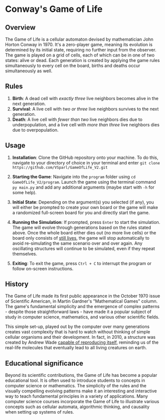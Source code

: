 
# Conway's Game of Life

## Overview
The Game of Life is a cellular automaton devised by mathematician John Horton Conway in 1970. It's a zero-player game, meaning its evolution is determined by its initial state, requiring no further input from the observer. The game is played on a grid of cells, each of which can be in one of two states: alive or dead. Each generation is created by applying the game rules simultaneously to every cell on the board, births and deaths occur simultaneously as well.

## Rules
1. **Birth**: A dead cell with *exactly three* live neighbors becomes alive in the next generation.
2. **Survival**: A live cell with *two or three* live neighbors survives to the next generation.
3. **Death**: A live cell with *fewer than two* live neighbors dies due to underpopulation, and a live cell with *more than three* live neighbors dies due to overpopulation.

## Usage
1. **Installation**: Clone the GitHub repository onto your machine. To do this, navigate to your directory of choice in your terminal and enter `git clone https://github.com/VSparl/GameOfLife_V2.git`

2. **Starting the Game**: Navigate into the `program` folder using `cd GameOfLife_V2/program`. Launch the game using the terminal command `py main.py` and add any additional arguments (maybe start with `-h` for some help).

3. **Initial State**: Depending on the argument(s) you selected (if any), you will either be prompted to create your own board or the game will make a randomized full-screen board for you and directly start the game.

4. **Running the Simulation**: If prompted, press `Enter` to start the simulation. The game will evolve through generations based on the rules stated above. Once the whole board either dies out (no more live cells) or the board only consists of  [still lives](https://en.wikipedia.org/wiki/Still_life_%28cellular_automaton%29), the game will stop automatically to avoid re-simulating the same scenario over and over again. Any oscillating structures will continue to be simulated, even if they repeat themselves.

5. **Exiting**: To exit the game, press `Ctrl + C` to interrupt the program or follow on-screen instructions.

## History
The Game of Life made its first public appearance in the October 1970 issue of Scientific American, in Martin Gardner's "Mathematical Games" column. The game's fundamental simplicity and the emergence of complex patterns - despite those straightforward laws - have made it a popular subject of study in computer science, mathematics, and various other scientific fields.

This simple set-up, played out by the computer over many generations creates vast complexity that is hard to watch without thinking of simple cellular organisms and their development. In fact, in 2010, a structure was created by Andrew Wade [capable of reproducing itself](https://www.newscientist.com/article/mg20627653-800-first-replicating-creature-spawned-in-life-simulator/), reminding us of the real-life molecules that eventually lead to all living creatures on earth.

## Educational significance
Beyond its scientific contributions, the Game of Life has become a popular educational tool. It is often used to introduce students to concepts in computer science or mathematics. The simplicity of the rules and the visually compelling evolving patterns make it an interesting and interactive way to teach fundamental principles in a variety of applications. Many computer science courses incorporate the Game of Life to illustrate various concepts such as cellular automata, algorithmic thinking, and causality when setting up systems of rules.